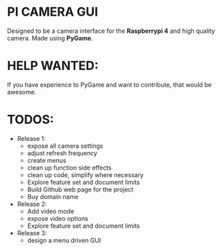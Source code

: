 # PI CAMERA GUI

Designed to be a camera interface for the **Raspberrypi 4** and high quality camera. Made using **PyGame**.

# HELP WANTED:

If you have experience to  PyGame and want to contribute, that would be awesome.

# TODOS:
* Release 1:
    * expose all camera settings
    * adjust refresh frequency
    * create menus
    * clean up function side effects
    * clean up code, simplify where necessary
    * Explore feature set and document limits
    * Build Github web page for the project
    * Buy domain name
* Release 2:
    * Add video mode
    * expose video options
    * Explore feature set and document limits
* Release 3:
    * design a menu driven GUI